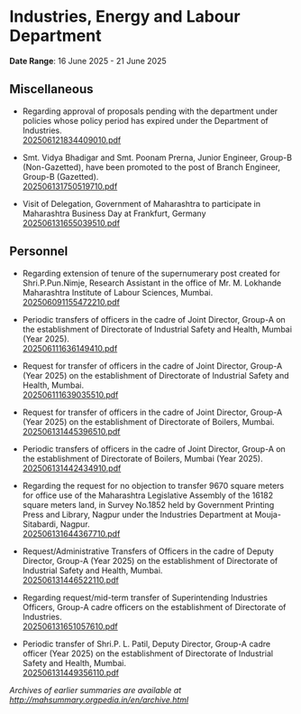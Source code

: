# Industries, Energy and Labour Department

**Date Range**: 16 June 2025 - 21 June 2025


## Miscellaneous
- Regarding approval of proposals pending with the department under policies whose policy period has expired under the Department of Industries.\
  [202506121834409010.pdf](https://gr.maharashtra.gov.in/Site/Upload/Government%20Resolutions/English/202506121834409010.pdf)

- Smt. Vidya Bhadigar and Smt. Poonam Prerna, Junior Engineer, Group-B (Non-Gazetted), have been promoted to the post of Branch Engineer, Group-B (Gazetted).\
  [202506131750519710.pdf](https://gr.maharashtra.gov.in/Site/Upload/Government%20Resolutions/English/202506131750519710.pdf)

- Visit of Delegation, Government of Maharashtra to participate in Maharashtra Business Day at Frankfurt, Germany\
  [202506131655039510.pdf](https://gr.maharashtra.gov.in/Site/Upload/Government%20Resolutions/English/202506131655039510.pdf)

## Personnel
- Regarding extension of tenure of the supernumerary post created for Shri.P.Pun.Nimje, Research Assistant in the office of Mr. M. Lokhande Maharashtra Institute of Labour Sciences, Mumbai.\
  [202506091155472210.pdf](https://gr.maharashtra.gov.in/Site/Upload/Government%20Resolutions/English/202506091155472210.pdf)

- Periodic transfers of officers in the cadre of Joint Director, Group-A on the establishment of Directorate of Industrial Safety and Health, Mumbai (Year 2025).\
  [202506111636149410.pdf](https://gr.maharashtra.gov.in/Site/Upload/Government%20Resolutions/English/202506111636149410.pdf)

- Request for transfer of officers in the cadre of Joint Director, Group-A (Year 2025) on the establishment of Directorate of Industrial Safety and Health, Mumbai.\
  [202506111639035510.pdf](https://gr.maharashtra.gov.in/Site/Upload/Government%20Resolutions/English/202506111639035510.pdf)

- Request for transfer of officers in the cadre of Joint Director, Group-A (Year 2025) on the establishment of Directorate of Boilers, Mumbai.\
  [202506131445396510.pdf](https://gr.maharashtra.gov.in/Site/Upload/Government%20Resolutions/English/202506131445396510.pdf)

- Periodic transfers of officers in the cadre of Joint Director, Group-A on the establishment of Directorate of Boilers, Mumbai (Year 2025).\
  [202506131442434910.pdf](https://gr.maharashtra.gov.in/Site/Upload/Government%20Resolutions/English/202506131442434910.pdf)

- Regarding the request for no objection to transfer 9670 square meters for office use of the Maharashtra Legislative Assembly of the 16182 square meters land, in Survey No.1852 held by Government Printing Press and Library, Nagpur under the Industries Department at Mouja-Sitabardi, Nagpur.\
  [202506131644367710.pdf](https://gr.maharashtra.gov.in/Site/Upload/Government%20Resolutions/English/202506131644367710.pdf)

- Request/Administrative Transfers of Officers in the cadre of Deputy Director, Group-A (Year 2025) on the establishment of Directorate of Industrial Safety and Health, Mumbai.\
  [202506131446522110.pdf](https://gr.maharashtra.gov.in/Site/Upload/Government%20Resolutions/English/202506131446522110.pdf)

- Regarding request/mid-term transfer of Superintending Industries Officers, Group-A cadre officers on the establishment of Directorate of Industries.\
  [202506131651057610.pdf](https://gr.maharashtra.gov.in/Site/Upload/Government%20Resolutions/English/202506131651057610.pdf)

- Periodic transfer of Shri.P. L. Patil, Deputy Director, Group-A cadre officer (Year 2025) on the establishment of Directorate of Industrial Safety and Health, Mumbai.\
  [202506131449356110.pdf](https://gr.maharashtra.gov.in/Site/Upload/Government%20Resolutions/English/202506131449356110.pdf)


*Archives of earlier summaries are available at http://mahsummary.orgpedia.in/en/archive.html*